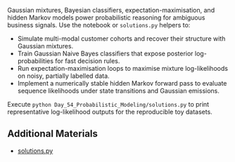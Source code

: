 Gaussian mixtures, Bayesian classifiers, expectation-maximisation, and hidden Markov models power
probabilistic reasoning for ambiguous business signals. Use the notebook or `solutions.py` helpers to:

- Simulate multi-modal customer cohorts and recover their structure with Gaussian mixtures.
- Train Gaussian Naive Bayes classifiers that expose posterior log-probabilities for fast decision rules.
- Run expectation-maximisation loops to maximise mixture log-likelihoods on noisy, partially labelled data.
- Implement a numerically stable hidden Markov forward pass to evaluate sequence likelihoods under state
  transitions and Gaussian emissions.

Execute `python Day_54_Probabilistic_Modeling/solutions.py` to print representative log-likelihood outputs
for the reproducible toy datasets.

## Additional Materials

- [solutions.py](https://github.com/saint2706/Coding-For-MBA/blob/main/Day_54_Probabilistic_Modeling/solutions.py)
